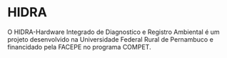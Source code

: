 # HIDRA
O HIDRA-Hardware Integrado de Diagnostico e Registro Ambiental é um projeto desenvolvido na Universidade Federal Rural de Pernambuco e financidado pela FACEPE no programa COMPET.
